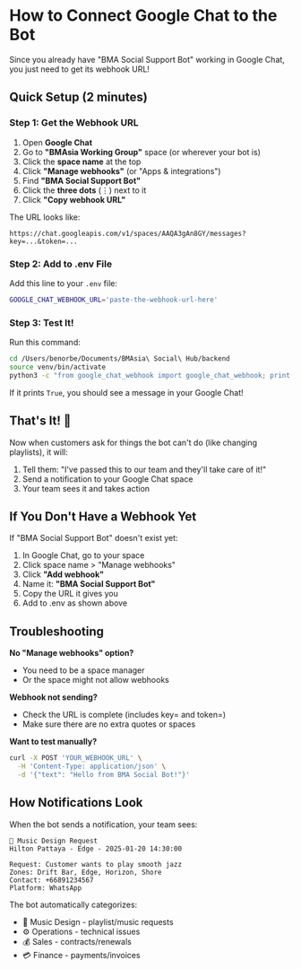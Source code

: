 # How to Connect Google Chat to the Bot

Since you already have "BMA Social Support Bot" working in Google Chat, you just need to get its webhook URL!

## Quick Setup (2 minutes)

### Step 1: Get the Webhook URL

1. Open **Google Chat**
2. Go to **"BMAsia Working Group"** space (or wherever your bot is)
3. Click the **space name** at the top
4. Click **"Manage webhooks"** (or "Apps & integrations")
5. Find **"BMA Social Support Bot"**
6. Click the **three dots** (⋮) next to it
7. Click **"Copy webhook URL"**

The URL looks like:
```
https://chat.googleapis.com/v1/spaces/AAQA3gAn8GY/messages?key=...&token=...
```

### Step 2: Add to .env File

Add this line to your `.env` file:
```bash
GOOGLE_CHAT_WEBHOOK_URL='paste-the-webhook-url-here'
```

### Step 3: Test It!

Run this command:
```bash
cd /Users/benorbe/Documents/BMAsia\ Social\ Hub/backend
source venv/bin/activate
python3 -c "from google_chat_webhook import google_chat_webhook; print(google_chat_webhook.send_notification('Test message from bot', 'Test Venue'))"
```

If it prints `True`, you should see a message in your Google Chat!

## That's It! 🎉

Now when customers ask for things the bot can't do (like changing playlists), it will:
1. Tell them: "I've passed this to our team and they'll take care of it!"
2. Send a notification to your Google Chat space
3. Your team sees it and takes action

## If You Don't Have a Webhook Yet

If "BMA Social Support Bot" doesn't exist yet:

1. In Google Chat, go to your space
2. Click space name > "Manage webhooks"
3. Click **"Add webhook"**
4. Name it: **"BMA Social Support Bot"**
5. Copy the URL it gives you
6. Add to .env as shown above

## Troubleshooting

**No "Manage webhooks" option?**
- You need to be a space manager
- Or the space might not allow webhooks

**Webhook not sending?**
- Check the URL is complete (includes key= and token=)
- Make sure there are no extra quotes or spaces

**Want to test manually?**
```bash
curl -X POST 'YOUR_WEBHOOK_URL' \
  -H 'Content-Type: application/json' \
  -d '{"text": "Hello from BMA Social Bot!"}'
```

## How Notifications Look

When the bot sends a notification, your team sees:

```
🎨 Music Design Request
Hilton Pattaya - Edge - 2025-01-20 14:30:00

Request: Customer wants to play smooth jazz
Zones: Drift Bar, Edge, Horizon, Shore
Contact: +66891234567
Platform: WhatsApp
```

The bot automatically categorizes:
- 🎨 Music Design - playlist/music requests
- ⚙️ Operations - technical issues
- 💰 Sales - contracts/renewals
- 💳 Finance - payments/invoices